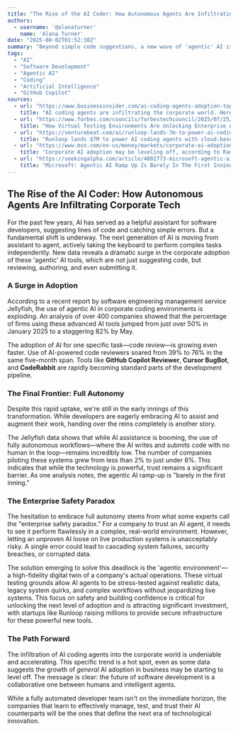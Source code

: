 ```yaml
---
title: "The Rise of the AI Coder: How Autonomous Agents Are Infiltrating Corporate Tech"
authors:
  - username: '@alanaturner'
    name: 'Alana Turner'
date: "2025-08-02T01:52:30Z"
summary: "Beyond simple code suggestions, a new wave of 'agentic' AI is actively writing, reviewing, and submitting code, marking a dramatic shift in software development. New data shows adoption has surged to over 80%, but the road to full autonomy is paved with challenges of trust and safety."
tags:
  - "AI"
  - "Software Development"
  - "Agentic AI"
  - "Coding"
  - "Artificial Intelligence"
  - "GitHub Copilot"
sources:
  - url: "https://www.businessinsider.com/ai-coding-agents-adoption-top-tools-2025-8"
    title: "AI coding agents are infiltrating the corporate world. Here are the top tools."
  - url: "https://www.forbes.com/councils/forbestechcouncil/2025/07/25/how-virtual-testing-environments-are-unlocking-enterprise-ai-agent-adoption/"
    title: "How Virtual Testing Environments Are Unlocking Enterprise AI Agent Adoption"
  - url: "https://venturebeat.com/ai/runloop-lands-7m-to-power-ai-coding-agents-with-cloud-based-devboxes/"
    title: "Runloop lands $7M to power AI coding agents with cloud-based devboxes"
  - url: "https://www.msn.com/en-us/money/markets/corporate-ai-adoption-may-be-leveling-off-according-to-ramp-data/ar-AA1GnA2o"
    title: "Corporate AI adoption may be leveling off, according to Ramp data"
  - url: "https://seekingalpha.com/article/4802773-microsoft-agentic-ai-ramp-up-barely-in-first-inning-earnings-preview"
    title: "Microsoft: Agentic AI Ramp Up Is Barely In The First Inning (Earnings Preview)"
---
```


## The Rise of the AI Coder: How Autonomous Agents Are Infiltrating Corporate Tech

For the past few years, AI has served as a helpful assistant for software developers, suggesting lines of code and catching simple errors. But a fundamental shift is underway. The next generation of AI is moving from assistant to agent, actively taking the keyboard to perform complex tasks independently. New data reveals a dramatic surge in the corporate adoption of these 'agentic' AI tools, which are not just suggesting code, but reviewing, authoring, and even submitting it.

### A Surge in Adoption

According to a recent report by software engineering management service Jellyfish, the use of agentic AI in corporate coding environments is exploding. An analysis of over 400 companies showed that the percentage of firms using these advanced AI tools jumped from just over 50% in January 2025 to a staggering 82% by May.

The adoption of AI for one specific task—code review—is growing even faster. Use of AI-powered code reviewers soared from 39% to 76% in the same five-month span. Tools like **GitHub Copilot Reviewer**, **Cursor BugBot**, and **CodeRabbit** are rapidly becoming standard parts of the development pipeline.

### The Final Frontier: Full Autonomy

Despite this rapid uptake, we're still in the early innings of this transformation. While developers are eagerly embracing AI to assist and augment their work, handing over the reins completely is another story.

The Jellyfish data shows that while AI assistance is booming, the use of fully autonomous workflows—where the AI writes and submits code with no human in the loop—remains incredibly low. The number of companies piloting these systems grew from less than 2% to just under 8%. This indicates that while the technology is powerful, trust remains a significant barrier. As one analysis notes, the agentic AI ramp-up is "barely in the first inning."

### The Enterprise Safety Paradox

The hesitation to embrace full autonomy stems from what some experts call the "enterprise safety paradox." For a company to trust an AI agent, it needs to see it perform flawlessly in a complex, real-world environment. However, letting an unproven AI loose on live production systems is unacceptably risky. A single error could lead to cascading system failures, security breaches, or corrupted data.

The solution emerging to solve this deadlock is the 'agentic environment'—a high-fidelity digital twin of a company's actual operations. These virtual testing grounds allow AI agents to be stress-tested against realistic data, legacy system quirks, and complex workflows without jeopardizing live systems. This focus on safety and building confidence is critical for unlocking the next level of adoption and is attracting significant investment, with startups like Runloop raising millions to provide secure infrastructure for these powerful new tools.

### The Path Forward

The infiltration of AI coding agents into the corporate world is undeniable and accelerating. This specific trend is a hot spot, even as some data suggests the growth of *general* AI adoption in business may be starting to level off. The message is clear: the future of software development is a collaborative one between humans and intelligent agents.

While a fully automated developer team isn't on the immediate horizon, the companies that learn to effectively manage, test, and trust their AI counterparts will be the ones that define the next era of technological innovation.
